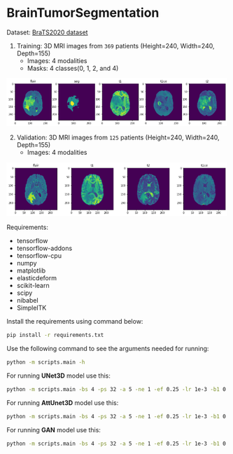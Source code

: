 # BrainTumorSegmentation

Dataset: [BraTS2020 dataset](https://ipp.cbica.upenn.edu/categories/brats2020)

1. Training: 3D MRI images from `369` patients (Height=240, Width=240, Depth=155)
    - Images: 4 modalities 
    - Masks: 4 classes(0, 1, 2, and 4)

![training image](images/training_image.png) 

2. Validation: 3D MRI images from `125` patients (Height=240, Width=240, Depth=155)
    - Images: 4 modalities

![validation image](images/validation_image.png)

Requirements:
- tensorflow
- tensorflow-addons
- tensorflow-cpu
- numpy
- matplotlib
- elasticdeform
- scikit-learn
- scipy
- nibabel
- SimpleITK


Install the requirements using command below:
```bash
pip install -r requirements.txt 
```

Use the following command to see the arguments needed for running:
```bash
python -m scripts.main -h
```

For running **UNet3D** model use this:
```bash
python -m scripts.main -bs 4 -ps 32 -a 5 -ne 1 -ef 0.25 -lr 1e-3 -b1 0.9 -ds 100 -m unet
```

For running **AttUnet3D** model use this:
```bash
python -m scripts.main -bs 4 -ps 32 -a 5 -ne 1 -ef 0.25 -lr 1e-3 -b1 0.9 -ds 100 -m att_unet
```

For running **GAN** model use this:
```bash
python -m scripts.main -bs 4 -ps 32 -a 5 -ne 1 -ef 0.25 -lr 1e-3 -b1 0.9 -ds 100 -m gan
```